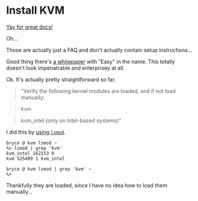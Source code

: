 # Install KVM #

[Yay for great docs!][kvm-faq]

Oh...

Those are actually just a FAQ and don't actually contain setup instructions...

Good thing there's [a whitepaper][whitepaper] with "Easy" in the name. This totally doesn't look impenatrable and enterprisey at all.

Ok. It's actually pretty straightforward so far.

> "Verify the following kernel modules are loaded, and if not load manually: 

>kvm
  
>kvm_intel (only on Intel-based systems)"

I did this by [using `lsmod`][lsmod].

```
bryce @ kvm lsmod ~
%> lsmod | grep 'kvm'
kvm_intel 162153 0
kvm 525409 1 kvm_intel

bryce @ kvm lsmod | grep 'kvm' ~
%>
```

Thankfully they are loaded, since I have no idea how to load them manually...



[lsmod]: http://www.cyberciti.biz/faq/linux-show-the-status-of-modules-driver/
[whitepaper]: http://linux.dell.com/files/whitepapers/KVM_Virtualization_in_RHEL_7_Made_Easy.pdf
[kvm-faq]: http://www.linux-kvm.org/page/FAQ
